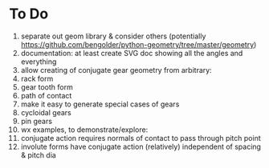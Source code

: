 # To Do
1. separate out geom library & consider others (potentially https://github.com/bengolder/python-geometry/tree/master/geometry)
1. documentation: at least create SVG doc showing all the angles and everything
1. allow creating of conjugate gear geometry from arbitrary:
  1. rack form
  1. gear tooth form
  1. path of contact
1. make it easy to generate special cases of gears
  1. cycloidal gears
  1. pin gears
1. wx examples, to demonstrate/explore:
  1. conjugate action requires normals of contact to pass through pitch point
  1. involute forms have conjugate action (relatively) independent of spacing & pitch dia